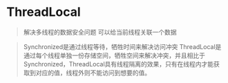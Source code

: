 # ThreadLocal
> 解决多线程的数据安全问题
> 可以给当前线程关联一个数据

> Synchronized是通过线程等待，牺牲时间来解决访问冲突
  ThreadLocal是通过每个线程单独一份存储空间，牺牲空间来解决冲突，并且相比于Synchronized，ThreadLocal具有线程隔离的效果，只有在线程内才能获取到对应的值，线程外则不能访问到想要的值。
  
